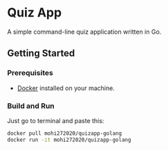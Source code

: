 # Quiz App

A simple command-line quiz application written in Go.

## Getting Started

### Prerequisites

- [Docker](https://www.docker.com/) installed on your machine.

### Build and Run
Just go to terminal and paste this: 
   ```bash
   docker pull mohi272020/quizapp-golang
   docker run -it mohi272020/quizapp-golang

